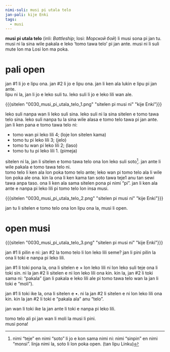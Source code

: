 ```yaml
---
nimi-suli: musi pi utala telo
jan-pali: kije Enki
tags:
  - musi
---
```


**musi pi utala telo** (inli: *Battleship*; losi: *Морской бой*) li musi sona pi jan tu. musi ni la sina wile pakala e leko ‘tomo tawa telo’ pi jan ante. musi ni li suli mute lon ma Losi lon ma poka.

# pali open

jan \#1 li jo e lipu ona. jan \#2 li jo e lipu ona. jan li ken ala lukin e lipu pi jan ante.  
lipu ni la, jan li jo e leko suli tu. leko suli li jo e leko lili wan ale.  

{{{sitelen "0030_musi_pi_utala_telo_1.png" "sitelen pi musi ni" "kije Enki"}}}

leko suli nanpa wan li leko suli sina. leko suli ni la sina sitelen e tomo tawa telo sina. leko suli nanpa tu la sina wile alasa e tomo telo tawa pi jan ante.  
jan li ken pana e tomo tawa telo ni:

* tomo wan pi leko lili 4; (loje lon sitelen kama)  
* tomo tu pi leko lili 3; (jelo)  
* tomo tu wan pi leko lili 2; (laso)  
* tomo tu tu pi leko lili 1\. (pimeja)

sitelen ni la, jan li sitelen e tomo tawa telo ona lon leko suli soto[^1]. jan ante li wile pakala e tomo tawa telo ni.  
tomo telo li ken ala lon poka tomo telo ante; leko wan pi tomo telo ala li wile lon poka ale ona. kin la ona li ken kama tan soto tawa teje1 anu tan sewi tawa anpa taso. ona li ken ala sama sitelen pona pi nimi “pi”. jan li ken ala ante e nanpa pi leko lili pi tomo telo lon insa musi.

{{{sitelen "0030_musi_pi_utala_telo_2.png" "sitelen pi musi ni" "kije Enki"}}}

jan tu li sitelen e tomo telo ona lon lipu ona la, musi li open.

# open musi

{{{sitelen "0030_musi_pi_utala_telo_3.png" "sitelen pi musi ni" "kije Enki"}}}

jan \#1 li pilin e ni: jan \#2 la tomo telo li lon leko lili seme? jan li pini pilin la ona li toki e nanpa pi leko lili.

jan \#1 li toki pona la, ona li sitelen e × lon leko lili ni lon leko suli teje ona li toki sin. ni la jan \#2 li sitelen e ni lon leko lili ona kin. kin la, jan \#2 li toki sama ni: “pakala” (jan li pakala e leko lili ale pi tomo tawa telo wan la jan li toki e “moli”).

jan \#1 li toki ike la, ona li sitelen e •. ni la jan \#2 li sitelen e ni lon leko lili ona kin. kin la jan \#2 li toki e “pakala ala” anu “telo”.

jan wan li toki ike la jan ante li toki e nanpa pi leko lili.

tomo telo ali pi jan wan li moli la musi li pini.  
musi pona\!

[^1]:  nimi “teje” en nimi “soto” li jo e kon sama nimi ni: nimi “sinpin” en nimi “monsi”. linja nimi la, soto li lon poka open. (tan lipu Linku)
